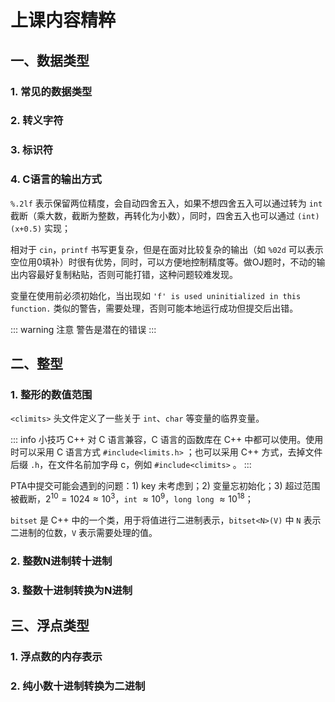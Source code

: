 # 上课内容精粹

## 一、数据类型

### 1. 常见的数据类型

### 2. 转义字符

### 3. 标识符

### 4. C语言的输出方式

`%.2lf` 表示保留两位精度，会自动四舍五入，如果不想四舍五入可以通过转为 `int` 截断（乘大数，截断为整数，再转化为小数），同时，四舍五入也可以通过 `(int)(x+0.5)` 实现；

相对于 `cin`，`printf` 书写更复杂，但是在面对比较复杂的输出（如 `%02d` 可以表示空位用0填补）时很有优势，同时，可以方便地控制精度等。做OJ题时，不动的输出内容最好复制粘贴，否则可能打错，这种问题较难发现。

变量在使用前必须初始化，当出现如 `'f' is used uninitialized in this function.` 类似的警告，需要处理，否则可能本地运行成功但提交后出错。

::: warning 注意
警告是潜在的错误
:::

## 二、整型

### 1. 整形的数值范围

`<climits>` 头文件定义了一些关于 `int`、`char` 等变量的临界变量。

::: info 小技巧
C++ 对 C 语言兼容，C 语言的函数库在 C++ 中都可以使用。使用时可以采用 C 语言方式 `#include<limits.h>` ；也可以采用 C++ 方式，去掉文件后缀 `.h`，在文件名前加字母 c，例如 `#include<climits>` 。
:::

PTA中提交可能会遇到的问题：1) key 未考虑到；2) 变量忘初始化；3) 超过范围被截断，$2^{10} = 1024 \approx 10^3$，`int` $\approx 10^9$，`long long` $\approx 10^{18}$；


`bitset` 是 C++ 中的一个类，用于将值进行二进制表示，`bitset<N>(V)` 中 `N` 表示二进制的位数，`V` 表示需要处理的值。

### 2. 整数N进制转十进制 

### 3. 整数十进制转换为N进制

## 三、浮点类型

### 1. 浮点数的内存表示

### 2. 纯小数十进制转换为二进制